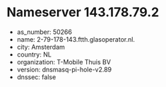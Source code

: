 # Nameserver 143.178.79.2

* as_number: 50266
* name: 2-79-178-143.ftth.glasoperator.nl.
* city: Amsterdam
* country: NL
* organization: T-Mobile Thuis BV
* version: dnsmasq-pi-hole-v2.89
* dnssec: false

